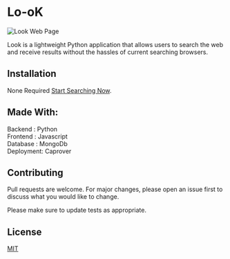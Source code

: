 # Lo-oK

![Look Web Page](/static/lookwebpage.png)

Look is a lightweight Python application that allows users to search the web and receive results without the hassles of current searching browsers.

## Installation

None Required [Start Searching Now](http://look.dev.justjoshriley.com/).

##

## Made With:

Backend : Python <br/>
Frontend : Javascript <br/>
Database : MongoDb <br/>
Deployment: Caprover <br/>


## Contributing
Pull requests are welcome. For major changes, please open an issue first to discuss what you would like to change.

Please make sure to update tests as appropriate.

## License
[MIT](https://choosealicense.com/licenses/mit/)